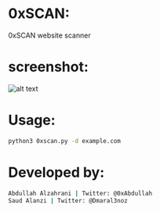 # 0xSCAN:
 0xSCAN website scanner

# screenshot:

![alt text](https://github.com/0xAbdullah/0xSCAN/blob/master/Screenshot.png)

# Usage:
```bash
python3 0xscan.py -d example.com

```
# Developed by:
``` bash
Abdullah Alzahrani | Twitter: @0xAbdullah
Saud Alanzi | Twitter: @Dmaral3noz
```
